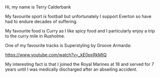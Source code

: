 Hi, my name is Terry Calderbank

My favourite sport is football but unfortunately I support Everton so have had to endure decades of suffering.

My favourite food is Curry as I like spicy food and I particularly enjoy a trip to the curry mile in Rusholme.

One of my favourite tracks is Superstyling by Groove Armarda:

https://www.youtube.com/watch?v=_kE0pxRkMtQ

My interesting fact is that I joined the Royal Marines at 18 and served for 7 years until I was medically discharged after an abseiling accident.
